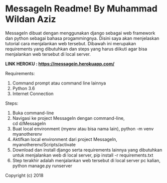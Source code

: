 # MessageIn Readme! By Muhammad Wildan Aziz
MessageIn dibuat dengan menggunakan django sebagai web framework dan python sebagai bahasa progammingnya. 
Disini saya akan menjelaskan tutorial cara menjalankan web tersebut. Dibawah ini merupakan requirements 
yang dibutuhkan dan steps yang harus diikuti agar bisa menjalankan web tersebut di local server. 

**LINK HEROKU : https://messagein.herokuapp.com/**

Requirements:
1. Command prompt atau command line lainnya
2. Python 3.6
3. Internet Connection

Steps:
1. Buka command-line
2. Navigasi ke project MessageIn dengan command-line,    
          cd d/MessageIn 
3. Buat local environment (myenv atau bisa nama lain), 
          python -m venv myanotherenv
4. Aktifkan local environment dari project MessageIn,
          myanotherenv/Scripts/activate
5. Download dan install django serta requirements lainnya yang dibutuhkan untuk menjalankan web di local server,
          pip install -r requirements.txt
5. Step terakhir adalah menjalankan web tersebut di local server pc kalian,
          python manage.py runserver

Copyright (c) 2018
